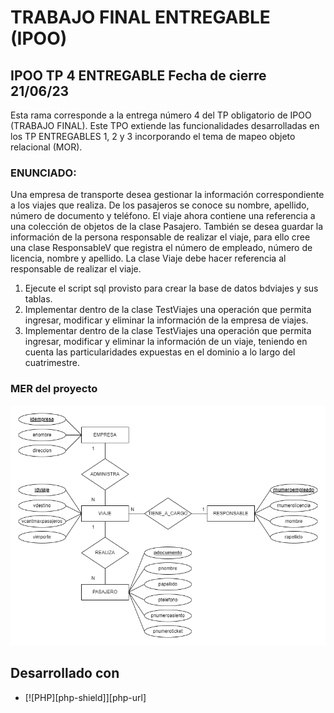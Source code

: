 # TRABAJO FINAL ENTREGABLE (IPOO)

## IPOO TP 4 ENTREGABLE Fecha de cierre 21/06/23

Esta rama corresponde a la entrega número 4 del TP obligatorio de IPOO (TRABAJO FINAL).
Este TPO extiende las funcionalidades desarrolladas en los TP ENTREGABLES 1, 2 y 3 incorporando el tema de mapeo objeto relacional (MOR).

### ENUNCIADO:

Una empresa de transporte desea gestionar la información correspondiente a los viajes que
realiza. De los pasajeros se conoce su nombre, apellido, número de documento y teléfono. El
viaje ahora contiene una referencia a una colección de objetos de la clase Pasajero. También se
desea guardar la información de la persona responsable de realizar el viaje, para ello cree una
clase ResponsableV que registra el número de empleado, número de licencia, nombre y apellido.
La clase Viaje debe hacer referencia al responsable de realizar el viaje.

1. Ejecute el script sql provisto para crear la base de datos bdviajes y sus tablas.
2. Implementar dentro de la clase TestViajes una operación que permita ingresar, modificar
y eliminar la información de la empresa de viajes.
3. Implementar dentro de la clase TestViajes una operación que permita ingresar, modificar
y eliminar la información de un viaje, teniendo en cuenta las particularidades expuestas
en el dominio a lo largo del cuatrimestre.

### MER del proyecto
![MER del proyecto viaje Feliz](img/MER%20Viaje%20Feliz%2002%20Sin%20herencia.png)

## Desarrollado con

- [![PHP][php-shield]][php-url]